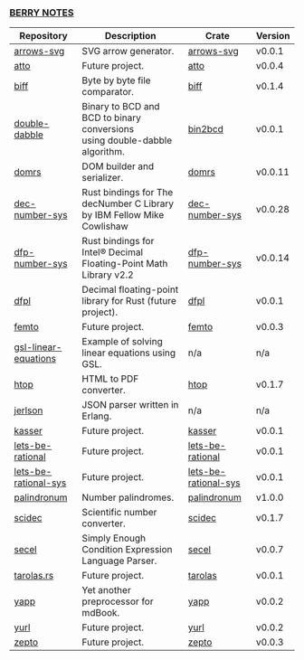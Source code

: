 ### [BERRY NOTES](https://wisbery.github.io/)

| Repository                                                              | Description                                                                    | Crate                                                                 | Version |
|-------------------------------------------------------------------------|--------------------------------------------------------------------------------|-----------------------------------------------------------------------|---------|
| [arrows-svg](https://github.com/wisbery/arrows-svg)                     | SVG arrow generator.                                                           | [arrows-svg](https://crates.io/crates/arrows-svg)                     | v0.0.1  |
| [atto](https://github.com/wisbery/atto)                                 | Future project.                                                                | [atto](https://crates.io/crates/atto)                                 | v0.0.4  |
| [biff](https://github.com/wisbery/biff)                                 | Byte by byte file comparator.                                                  | [biff](https://crates.io/crates/biff)                                 | v0.1.4  |
| [double-dabble](https://github.com/wisbery/double-dabble)               | Binary to BCD and BCD to binary conversions<br/>using double-dabble algorithm. | [bin2bcd](https://crates.io/crates/bin2bcd)                           | v0.0.1  |
| [domrs](https://github.com/wisbery/domrs)                               | DOM builder and serializer.                                                    | [domrs](https://crates.io/crates/domrs)                               | v0.0.11 |
| [dec-number-sys](https://github.com/wisbery/dec-number-sys)             | Rust bindings for The decNumber C Library by IBM Fellow Mike Cowlishaw         | [dec-number-sys](https://crates.io/crates/dec-number-sys)             | v0.0.28 |
| [dfp-number-sys](https://github.com/wisbery/dfp-number-sys)             | Rust bindings for Intel® Decimal Floating-Point Math Library v2.2              | [dfp-number-sys](https://crates.io/crates/dfp-number-sys)             | v0.0.14 |
| [dfpl](https://github.com/wisbery/dfpl)                                 | Decimal floating-point library for Rust (future project).                      | [dfpl](https://crates.io/crates/dfpl)                                 | v0.0.1  |
| [femto](https://github.com/wisbery/femto)                               | Future project.                                                                | [femto](https://crates.io/crates/femto)                               | v0.0.3  |
| [gsl-linear-equations](https://github.com/wisbery/gsl-linear-equations) | Example of solving linear equations using GSL.                                 | n/a                                                                   | n/a     |
| [htop](https://github.com/wisbery/htop)                                 | HTML to PDF converter.                                                         | [htop](https://crates.io/crates/htop)                                 | v0.1.7  |
| [jerlson](https://github.com/wisbery/jerlson)                           | JSON parser written in Erlang.                                                 | n/a                                                                   | n/a     |
| [kasser](https://github.com/wisbery/kasser)                             | Future project.                                                                | [kasser](https://crates.io/crates/kasser)                             | v0.0.1  |
| [lets-be-rational](https://github.com/wisbery/lets-be-rational)         | Future project.                                                                | [lets-be-rational](https://crates.io/crates/lets-be-rational)         | v0.0.1  |
| [lets-be-rational-sys](https://github.com/wisbery/lets-be-rational-sys) | Future project.                                                                | [lets-be-rational-sys](https://crates.io/crates/lets-be-rational-sys) | v0.0.1  |
| [palindronum](https://github.com/wisbery/palindronum)                   | Number palindromes.                                                            | [palindronum](https://crates.io/crates/palindronum)                   | v1.0.0  |
| [scidec](https://github.com/wisbery/scidec)                             | Scientific number converter.                                                   | [scidec](https://crates.io/crates/scidec)                             | v0.1.7  |
| [secel](https://github.com/wisbery/secel)                               | Simply Enough Condition Expression Language Parser.                            | [secel](https://crates.io/crates/secel)                               | v0.0.7  |
| [tarolas.rs](https://github.com/wisbery/tarolas.rs)                     | Future project.                                                                | [tarolas](https://crates.io/crates/tarolas)                           | v0.0.1  |
| [yapp](https://github.com/wisbery/yapp)                                 | Yet another preprocessor for mdBook.                                           | [yapp](https://crates.io/crates/yapp)                                 | v0.0.2  |
| [yurl](https://github.com/wisbery/yurl)                                 | Future project.                                                                | [yurl](https://crates.io/crates/yurl)                                 | v0.0.2  |
| [zepto](https://github.com/wisbery/zepto)                               | Future project.                                                                | [zepto](https://crates.io/crates/zepto)                               | v0.0.3  |

